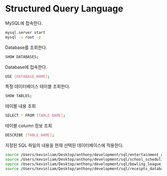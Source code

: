 # Structured Query Language

MySQL에 접속한다.

```bash
mysql.server start
mysql -u root -p
```

Database를 조회한다.

```bash
SHOW DATABASES;
```

Database에 접속한다.

```bash
USE [DATABASE_NAME];
```

특정 데이터베이스 테이블 조회한다.

```bash
SHOW TABLES;
```

테이블 내용 조회

```bash
SELECT * FROM [TABLE_NAME];
```

테이블 column 정보 조회

```bash
DESCRIBE [TABLE_NAME];
```

지정된 SQL 파일의 내용을 현재 선택된 데이터베이스에 적용한다.

```bash
source /Users/kevinliam/Desktop/anthony/development/sql/entertainment_agency_database.sql;
source /Users/kevinliam/Desktop/anthony/development/sql/school_scheduling_database.sql;
source /Users/kevinliam/Desktop/anthony/development/sql/bowling_league_database.sql;
source /Users/kevinliam/Desktop/anthony/development/sql/receipts_database.sql;
```
